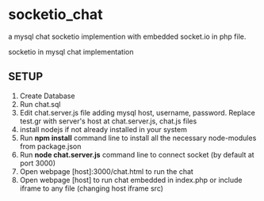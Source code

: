 # socketio_chat
a mysql chat socketio implemention with embedded socket.io in php file.

socketio in mysql chat implementation

<h2>SETUP</h2>

1. Create Database 
2. Run chat.sql
3. Edit chat.server.js file adding mysql host, username, password. Replace test.gr with server's host at chat.server.js, chat.js files
4. install nodejs if not already installed in your system
5. Run <b>npm install</b> command line to install all the necessary node-modules from package.json
6. Run <b>node chat.server.js</b> command line to connect socket (by default at port 3000)
7. Open webpage [host]:3000/chat.html to run the chat 
8. Open webpage [host] to run chat embedded in index.php or include iframe to any file (changing host iframe src)

<img src="">
